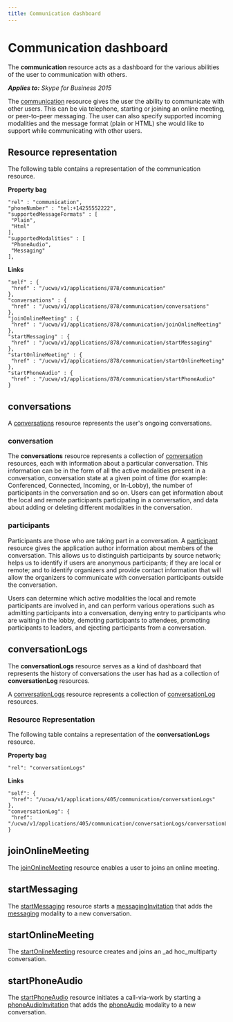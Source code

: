 ```yaml
---
title: Communication dashboard
---
```

# Communication dashboard
The **communication** resource acts as a dashboard for the various abilities of the user to communication with others.


 _**Applies to:** Skype for Business 2015_

The [communication](communication_ref.md) resource gives the user the ability to communicate with other users. This can be via telephone, starting or joining an online meeting, or peer-to-peer messaging. The user can also specify supported incoming modalities and the message format (plain or HTML) she would like to support while communicating with other users.

## Resource representation
<a name="sectionSection0"> </a>

The following table contains a representation of the communication resource.


**Property bag**
```
"rel" : "communication",
"phoneNumber" : "tel:+14255552222",
"supportedMessageFormats" : [
 "Plain",
 "Html"
],
"supportedModalities" : [
 "PhoneAudio",
 "Messaging"
],
```


**Links**
```
"self" : {
 "href" : "/ucwa/v1/applications/878/communication"
},
"conversations" : {
 "href" : "/ucwa/v1/applications/878/communication/conversations"
},
"joinOnlineMeeting" : {
 "href" : "/ucwa/v1/applications/878/communication/joinOnlineMeeting"
},
"startMessaging" : {
 "href" : "/ucwa/v1/applications/878/communication/startMessaging"
},
"startOnlineMeeting" : {
 "href" : "/ucwa/v1/applications/878/communication/startOnlineMeeting"
},
"startPhoneAudio" : {
 "href" : "/ucwa/v1/applications/878/communication/startPhoneAudio"
}
```



## conversations
<a name="sectionSection1"> </a>

A [conversations](conversations_ref.md) resource represents the user's ongoing conversations.


### conversation

The **conversations** resource represents a collection of [conversation](conversation_ref.md) resources, each with information about a particular conversation. This information can be in the form of all the active modalities present in a conversation, conversation state at a given point of time (for example: Conferenced, Connected, Incoming, or In-Lobby), the number of participants in the conversation and so on. Users can get information about the local and remote participants participating in a conversation, and data about adding or deleting different modalities in the conversation.


### participants

Participants are those who are taking part in a conversation. A [participant](participant_ref.md) resource gives the application author information about members of the conversation. This allows us to distinguish participants by source network; helps us to identify if users are anonymous participants; if they are local or remote; and to identify organizers and provide contact information that will allow the organizers to communicate with conversation participants outside the conversation.

Users can determine which active modalities the local and remote participants are involved in, and can perform various operations such as admitting participants into a conversation, denying entry to participants who are waiting in the lobby, demoting participants to attendees, promoting participants to leaders, and ejecting participants from a conversation.


## conversationLogs
<a name="sectionSection2"> </a>

The **conversationLogs** resource serves as a kind of dashboard that represents the history of conversations the user has had as a collection of **conversationLog** resources.

A [conversationLogs](conversationLogs_ref.md) resource represents a collection of [conversationLog](conversationLog_ref.md) resources.


### Resource Representation

The following table contains a representation of the **conversationLogs** resource.


**Property bag**
```
"rel": "conversationLogs"
```


**Links**
```
"self": {
 "href": "/ucwa/v1/applications/405/communication/conversationLogs"
},
"conversationLog": {
 "href": "/ucwa/v1/applications/405/communication/conversationLogs/conversationLog"
}
```



## joinOnlineMeeting
<a name="sectionSection3"> </a>

The [joinOnlineMeeting](joinOnlineMeeting_ref.md) resource enables a user to joins an online meeting.


## startMessaging
<a name="sectionSection4"> </a>

The [startMessaging](startMessaging_ref.md) resource starts a [messagingInvitation](messagingInvitation_ref.md) that adds the [messaging](messaging_ref.md) modality to a new conversation.


## startOnlineMeeting
<a name="sectionSection5"> </a>

The [startOnlineMeeting](startOnlineMeeting_ref.md) resource creates and joins an _ad hoc_multiparty conversation.


## startPhoneAudio
<a name="sectionSection6"> </a>

The [startPhoneAudio](startPhoneAudio_ref.md) resource initiates a call-via-work by starting a [phoneAudioInvitation](phoneAudioInvitation_ref.md) that adds the [phoneAudio](phoneAudio_ref.md) modality to a new conversation.


